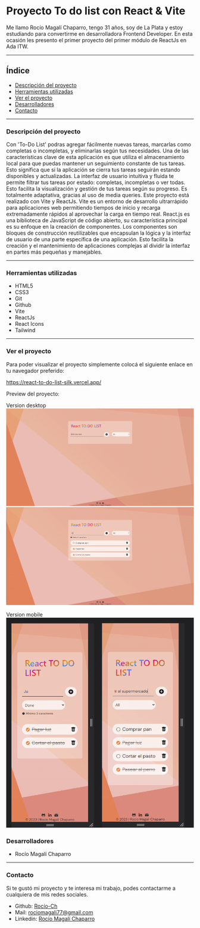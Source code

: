 # Proyecto To do list con React & Vite

Me llamo Rocío Magalí Chaparro, tengo 31 años, soy de La Plata y estoy estudiando para convertirme en desarrolladora Frontend Developer. En esta ocasión les presento el primer proyecto del primer módulo de ReactJs en Ada ITW.
***

## Índice

- [Descripción del proyecto](#Descripción-del-proyecto)
- [Herramientas utilizadas](#Herramientas-utilizadas)
- [Ver el proyecto](#ver-el-proyecto)
- [Desarrolladores](#desarrolladores)
- [Contacto](#contacto)

***

### Descripción del proyecto

Con 'To-Do List' podras agregar fácilmente nuevas tareas, marcarlas como completas o incompletas, y eliminarlas según tus necesidades.
Una de las características clave de esta aplicación es que utiliza el almacenamiento local para que puedas mantener un seguimiento constante de tus tareas. Esto significa que si la aplicación se cierra tus tareas seguirán estando disponibles y actualizadas.
La interfaz de usuario intuitiva y fluida te permite filtrar tus tareas por estado: completas, incompletas o ver todas. Esto facilita la visualización y gestión de tus tareas según su progreso. Es totalmente adaptativa, gracias al uso de media queries.
Este proyecto está realizado con Vite y ReactJs. Vite es un entorno de desarrollo ultrarrápido para aplicaciones web permitiendo tiempos de inicio y recarga extremadamente rápidos al aprovechar la carga en tiempo real.
React.js es una biblioteca de JavaScript de código abierto, su característica principal es su enfoque en la creación de componentes. Los componentes son bloques de construcción reutilizables que encapsulan la lógica y la interfaz de usuario de una parte específica de una aplicación. Esto facilita la creación y el mantenimiento de aplicaciones complejas al dividir la interfaz en partes más pequeñas y manejables.


***

### Herramientas utilizadas
- HTML5
- CSS3
- Git
- Github
- Vite
- ReactJs
- React Icons
- Tailwind
***

### Ver el proyecto
Para poder visualizar el proyecto simplemente colocá el siguiente enlace en tu navegador preferido:

https://react-to-do-list-silk.vercel.app/

Preview del proyecto:

Version desktop
![Preview del portfolio](./src/assets/preview-desktop.png)
![Preview del portfolio](./src/assets/preview-desktop2.png)

Version mobile
![Preview del portfolio](./src/assets/preview-mobile.png)

### Desarrolladores

- Rocío Magalí Chaparro



***
### Contacto
Si te gustó mi proyecto y te interesa mi trabajo, podes contactarme a cualquiera de mis redes sociales.

- Github: <a href="https://github.com/Rocio-Ch" name="github">Rocío-Ch</a> 
- Mail: <a href="mailto:rociomagali77@gmail.com" name="mail">rociomagali77@gmail.com</a>
- Linkedin: <a href="https://www.linkedin.com/in/roc%C3%ADo-magal%C3%AD-chaparro-a3530a239/" name="linkedIn">Rocío Magalí Chaparro</a>